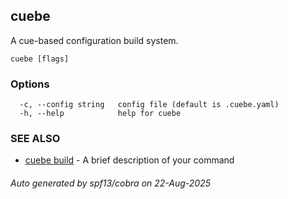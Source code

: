 ## cuebe

A cue-based configuration build system.

```
cuebe [flags]
```

### Options

```
  -c, --config string   config file (default is .cuebe.yaml)
  -h, --help            help for cuebe
```

### SEE ALSO

* [cuebe build](cuebe_build.md)	 - A brief description of your command

###### Auto generated by spf13/cobra on 22-Aug-2025
